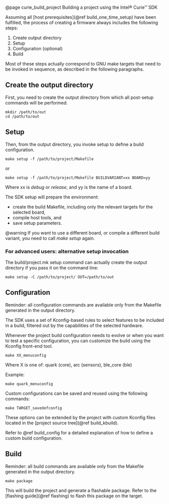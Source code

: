 @page curie_build_project Building a project using the Intel&reg; Curie&trade; SDK

Assuming all [host prerequisites](@ref build_one_time_setup) have been
fulfilled, the process of creating a firmware always includes the following
steps:

1. Create output directory
2. Setup
3. Configuration (optional)
4. Build

Most of these steps actually correspond to GNU make targets that need to be
invoked in sequence, as described in the following paragraphs.

## Create the output directory

First, you need to create the output directory from which all post-setup
commands will be performed.

~~~~~~~~~
mkdir /path/to/out
cd /path/to/out
~~~~~~~~~

## Setup

Then, from the output directory, you invoke setup to define a build configuration.

~~~~~~~~~
make setup -f /path/to/project/Makefile
~~~~~~~~~
or
~~~~~~~~~
make setup -f /path/to/project/Makefile BUILDVARIANT=xx BOARD=yy
~~~~~~~~~

Where xx is _debug_ or _release_, and yy is the name of a board.

The SDK setup will prepare the environment:
- create the build Makefile, including only the relevant targets for the
selected board,
- compile host tools, and
- save setup parameters.

@warning If you want to use a different board, or compile a different build
variant, you need to call _make setup_ again.

### For advanced users: alternative setup invocation

The build/project.mk setup command can actually create the output directory if
you pass it on the command line:

~~~~~~~~~
make setup -C /path/to/project/ OUT=/path/to/out
~~~~~~~~~

## Configuration

Reminder: all configuration commands are available only from the Makefile
generated in the output directory.

The SDK uses a set of Kconfig-based rules to select features to be included in
a build, filtered out by the capabilities of the selected hardware.

Whenever the project build configuration needs to evolve or when you
want to test a specific configuration, you can customize the build using the
Kconfig front-end tool.

~~~~~~~~~
make XX_menuconfig
~~~~~~~~~

Where X is one of:
quark (core), arc (sensors), ble_core (ble)

Example:

~~~~~~~~~
make quark_menuconfig
~~~~~~~~~

Custom configurations can be saved and reused using the following commands:

~~~~~~~~~
make TARGET_savedefconfig
~~~~~~~~~

These options can be extended by the project with custom Kconfig files located
in the [project source tree](@ref build_kbuild).

Refer to @ref build_config for a detailed explanation of how to define a
custom build configuration.


## Build

Reminder: all build commands are available only from the Makefile generated in
the output directory.

~~~~~~~~~
make package
~~~~~~~~~

This will build the project and generate a flashable package. Refer to
the [flashing guide](@ref flashing) to flash this package on the target.
